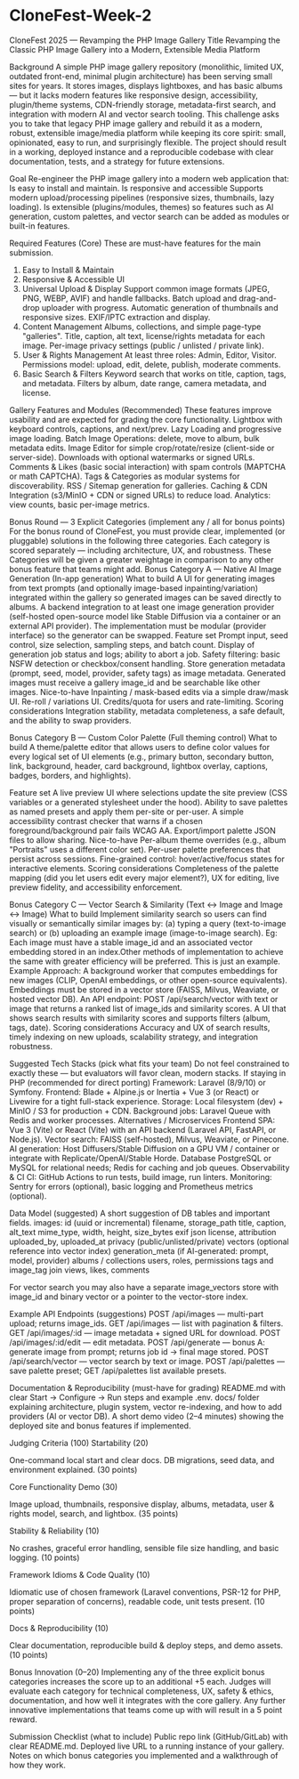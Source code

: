 # CloneFest-Week-2

CloneFest 2025 — Revamping the PHP Image Gallery
Title
Revamping the Classic PHP Image Gallery into a Modern, Extensible Media Platform

Background
A simple PHP image gallery repository (monolithic, limited UX, outdated front-end, minimal plugin architecture) has been serving small sites for years. It stores images, displays lightboxes, and has basic albums — but it lacks modern features like responsive design, accessibility, plugin/theme systems, CDN-friendly storage, metadata-first search, and integration with modern AI and vector search tooling.
This challenge asks you to take that legacy PHP image gallery and rebuild it as a modern, robust, extensible image/media platform while keeping its core spirit: small, opinionated, easy to run, and surprisingly flexible.
The project should result in a working, deployed instance and a reproducible codebase with clear documentation, tests, and a strategy for future extensions.

Goal
Re-engineer the PHP image gallery into a modern web application that:
Is easy to install and maintain.
Is responsive and accessible
Supports modern upload/processing pipelines (responsive sizes, thumbnails, lazy loading).
Is extensible (plugins/modules, themes) so features such as AI generation, custom palettes, and vector search can be added as modules or built-in features.



Required Features (Core)
These are must-have features for the main submission.
1. Easy to Install & Maintain
2. Responsive & Accessible UI
3. Universal Upload & Display
Support common image formats (JPEG, PNG, WEBP, AVIF) and handle fallbacks.
Batch upload and drag-and-drop uploader with progress.
Automatic generation of thumbnails and responsive sizes.
EXIF/IPTC extraction and display.
4. Content Management
Albums, collections, and simple page-type "galleries".
Title, caption, alt text, license/rights metadata for each image.
Per-image privacy settings (public / unlisted / private link).
5. User & Rights Management
At least three roles: Admin, Editor, Visitor.
Permissions model: upload, edit, delete, publish, moderate comments.
6. Basic Search & Filters
Keyword search that works on title, caption, tags, and metadata.
Filters by album, date range, camera metadata, and license.

Gallery Features and Modules (Recommended)
These features improve usability and are expected for grading the core functionality.
Lightbox with keyboard controls, captions, and next/prev.
Lazy Loading and progressive image loading.
Batch Image Operations: delete, move to album, bulk metadata edits.
Image Editor for simple crop/rotate/resize (client-side or server-side).
Downloads with optional watermarks or signed URLs.
Comments & Likes (basic social interaction) with spam controls (MAPTCHA or math CAPTCHA).
Tags & Categories as modular systems for discoverability.
RSS / Sitemap generation for galleries.
Caching & CDN Integration (s3/MinIO + CDN or signed URLs) to reduce load.
Analytics: view counts, basic per-image metrics.



Bonus Round — 3 Explicit Categories (implement any / all for bonus points)
For the bonus round of CloneFest, you must provide clear, implemented (or pluggable) solutions in the following three categories. Each category is scored separately — including architecture, UX, and robustness. These Categories will be given a greater weightage in comparison to any other bonus feature that teams might add.
Bonus Category A — Native AI Image Generation (In-app generation)
What to build
A UI for generating images from text prompts (and optionally image-based inpainting/variation) integrated within the gallery so generated images can be saved directly to albums.
A backend integration to at least one image generation provider (self-hosted open-source model like Stable Diffusion via a container or an external API provider). The implementation must be modular (provider interface) so the generator can be swapped.
Feature set
Prompt input, seed control, size selection, sampling steps, and batch count.
Display of generation job status and logs; ability to abort a job.
Safety filtering: basic NSFW detection or checkbox/consent handling.
Store generation metadata (prompt, seed, model, provider, safety tags) as image metadata.
Generated images must receive a gallery image_id and be searchable like other images.
Nice-to-have
Inpainting / mask-based edits via a simple draw/mask UI.
Re-roll / variations UI.
Credits/quota for users and rate-limiting.
Scoring considerations
Integration stability, metadata completeness, a safe default, and the ability to swap providers.



Bonus Category B — Custom Color Palette (Full theming control)
What to build
A theme/palette editor that allows users to define color values for every logical set of UI elements (e.g., primary button, secondary button, link, background, header, card background, lightbox overlay, captions, badges, borders, and highlights).


Feature set
A live preview UI where selections update the site preview (CSS variables or a generated stylesheet under the hood).
Ability to save palettes as named presets and apply them per-site or per-user.
A simple accessibility contrast checker that warns if a chosen foreground/background pair fails WCAG AA.
Export/import palette JSON files to allow sharing.
Nice-to-have
Per-album theme overrides (e.g., album "Portraits" uses a different color set).
Per-user palette preferences that persist across sessions.
Fine-grained control: hover/active/focus states for interactive elements.
Scoring considerations
Completeness of the palette mapping (did you let users edit every major element?), UX for editing, live preview fidelity, and accessibility enforcement.



Bonus Category C — Vector Search & Similarity (Text ↔ Image and Image ↔ Image)
What to build
Implement similarity search so users can find visually or semantically similar images by: (a) typing a query (text-to-image search) or (b) uploading an example image (image-to-image search).
Eg: Each image must have a stable image_id and an associated vector embedding stored in an index.Other methods of implementation to achieve the same with greater efficiency will be preferred. This is just an example.
Example Approach:
A background worker that computes embeddings for new images (CLIP, OpenAI embeddings, or other open-source equivalents). Embeddings must be stored in a vector store (FAISS, Milvus, Weaviate, or hosted vector DB).
An API endpoint: POST /api/search/vector with text or image that returns a ranked list of image_ids and similarity scores.
A UI that shows search results with similarity scores and supports filters (album, tags, date).
Scoring considerations
Accuracy and UX of search results, timely indexing on new uploads, scalability strategy, and integration robustness.



Suggested Tech Stacks (pick what fits your team)
Do not feel constrained to exactly these — but evaluators will favor clean, modern stacks.
If staying in PHP (recommended for direct porting)
Framework: Laravel (8/9/10) or Symfony.
Frontend: Blade + Alpine.js or Inertia + Vue 3 (or React) or Livewire for a tight full-stack experience.
Storage: Local filesystem (dev) + MinIO / S3 for production + CDN.
Background jobs: Laravel Queue with Redis and worker processes.
Alternatives / Microservices
Frontend SPA: Vue 3 (Vite) or React (Vite) with an API backend (Laravel API, FastAPI, or Node.js).
Vector search: FAISS (self-hosted), Milvus, Weaviate, or Pinecone.
AI generation: Host Diffusers/Stable Diffusion on a GPU VM / container or integrate with Replicate/OpenAI/Stable Horde.
Database
PostgreSQL or MySQL for relational needs; Redis for caching and job queues.
Observability & CI
CI: GitHub Actions to run tests, build image, run linters.
Monitoring: Sentry for errors (optional), basic logging and Prometheus metrics (optional).

Data Model (suggested)
A short suggestion of DB tables and important fields.
images:
id (uuid or incremental)
filename, storage_path
title, caption, alt_text
mime_type, width, height, size_bytes
exif json
license, attribution
uploaded_by, uploaded_at
privacy (public/unlisted/private)
vectors (optional reference into vector index)
generation_meta (if AI-generated: prompt, model, provider)
albums / collections
users, roles, permissions
tags and image_tag join
views, likes, comments


For vector search you may also have a separate image_vectors store with image_id and binary vector or a pointer to the vector-store index.

Example API Endpoints (suggestions)
POST /api/images — multi-part upload; returns image_ids.
GET /api/images — list with pagination & filters.
GET /api/images/:id — image metadata + signed URL for download.
POST /api/images/:id/edit — edit metadata.
POST /api/generate — bonus A: generate image from prompt; returns job id -> final mage stored.
POST /api/search/vector — vector search by text or image.
POST /api/palettes — save palette preset; GET /api/palettes list available presets.

Documentation & Reproducibility (must-have for grading)
README.md with clear Start -> Configure -> Run steps and example .env.
docs/ folder explaining architecture, plugin system, vector re-indexing, and how to add providers (AI or vector DB).
A short demo video (2–4 minutes) showing the deployed site and bonus features if implemented.

Judging Criteria (100)
Startability (20)


One-command local start and clear docs. DB migrations, seed data, and environment explained. (30 points)


Core Functionality Demo (30)


Image upload, thumbnails, responsive display, albums, metadata, user & rights model, search, and lightbox. (35 points)


Stability & Reliability (10)


No crashes, graceful error handling, sensible file size handling, and basic logging. (10 points)


Framework Idioms & Code Quality (10)


Idiomatic use of chosen framework (Laravel conventions, PSR-12 for PHP, proper separation of concerns), readable code, unit tests present. (10 points)


Docs & Reproducibility (10)


Clear documentation, reproducible build & deploy steps, and demo assets. (10 points)


Bonus Innovation (0–20)
Implementing any of the three explicit bonus categories increases the score up to an additional +5 each. Judges will evaluate each category for technical completeness, UX, safety & ethics, documentation, and how well it integrates with the core gallery.
Any further innovative implementations that teams come up with will result in a 5 point reward.

Submission Checklist (what to include)
Public repo link (GitHub/GitLab) with clear README.md.
Deployed live URL to a running instance of your gallery.
Notes on which bonus categories you implemented and a walkthrough of how they work.



